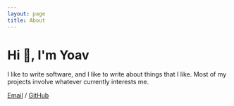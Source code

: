 ```yaml
---
layout: page
title: About
---
```


# Hi 👋, I'm Yoav

I like to write software, and I like to write about things that I like. Most of my projects involve whatever currently interests me.

[Email](mailto:yoavwolfdw@gmail.com) / [GitHub](https://github.com/WolfDWyc)
